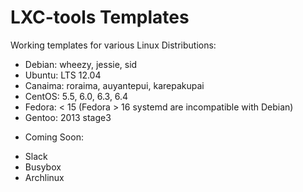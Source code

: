 LXC-tools Templates
===================

Working templates for various Linux Distributions:

* Debian: wheezy, jessie, sid
* Ubuntu: LTS 12.04
* Canaima: roraima, auyantepui, karepakupai
* CentOS: 5.5, 6.0, 6.3, 6.4
* Fedora: < 15 (Fedora > 16 systemd are incompatible with Debian)
* Gentoo: 2013 stage3

- Coming Soon:

* Slack
* Busybox
* Archlinux

